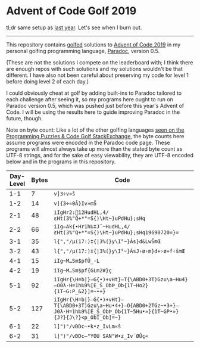 Advent of Code Golf 2019
========================

tl;dr same setup as [last year](https://github.com/betaveros/advent-of-code-golf-2018). Let's see when I burn out.

---

This repository contains [golfed](https://en.wikipedia.org/wiki/Code_golf) solutions to [Advent of Code 2019](https://adventofcode.com/2019) in my personal golfing programming language, [Paradoc](https://github.com/betaveros/paradoc), version 0.5.

(These are not the solutions I compete on the leaderboard with; I think there are enough repos with such solutions and my solutions wouldn't be that different. I have also not been careful about preserving my code for level 1 before doing level 2 of each day.)

I could obviously cheat at golf by adding built-ins to Paradoc tailored to each challenge after seeing it, so my programs here ought to run on Paradoc version 0.5, which was pushed just before this year's Advent of Code. I will be using the results here to guide improving Paradoc in the future, though.

Note on byte count: Like a lot of the other golfing languages [seen on the Programming Puzzles & Code Golf StackExchange](https://codegolf.meta.stackexchange.com/questions/5878/what-character-encodings-may-a-submission-use/5879#5879), the byte counts here assume programs were encoded in the Paradoc code page. These programs will almost always take up more than the stated byte count as UTF-8 strings, and for the sake of easy viewability, they are UTF-8 encoded below and in the programs in this repository.

Day-Level | Bytes | Code
--- | -- | ----
1-1 |  7 | `v]3÷v«š`
1-2 | 14 | `v]{3÷«0Ã}Iv»mŠ`
2-1 | 48 | `iIgHr2:12HudHL,4/εHt(3%"Q+*"=S{)\Ht~}uPdHu};sHq`
2-2 | 66 | `iIg–Ak{•Hr1h‰‡J¨~HudHL,4/εHt(3%"Q+*"=S{)\Ht~}uPdHu};sHq19690720=}=`
3-1 | 35 | `l{","/µ(17:)‡{\|3%(}y\I°~}Ás}d&LwŠmŒ`
3-2 | 43 | `l{","/µ(17:)‡{\|3%(}y\I°~}ÁsJ›ø›m}d+›ø»f‹šmŒ`
4-1 | 15 | `iIg~M…Sm$pfÛ_-L`
4-2 | 19 | `iIg~M…Sm$pf{GLm2#}ç`
5-1 | 92 | `iIgHr{\H=b\|}—G{•)+vHt}—T{\ABD0+3T)Gzu\a~Hu4}—O0λ·H=1h‰9%[E_Š_ObÞ_Ob{1T~Ho2}{1T~G:P_&2}]=~•+}`
5-2 | 127 | `iIgHr{\H=b\|}—G{•)+vHt}—T{\ABD0+3T)Gzu\a~Hu•4+}—O{ABD0+2TGz~•3+}—J0λ·H=1h‰9%[E_Š_ObÞ_Ob{1T~5Hu•»}{1T~GP•»}{J?}{J\?}<p_ObÎ_Ob]=~}`
6-1 | 22 | `l]")"/vÐDc–•k•z_IvLm«š`
6-2 | 31 | `l]")"/vÐDc–"YOU SAN"W•z_Iv¨ØÛç«`
